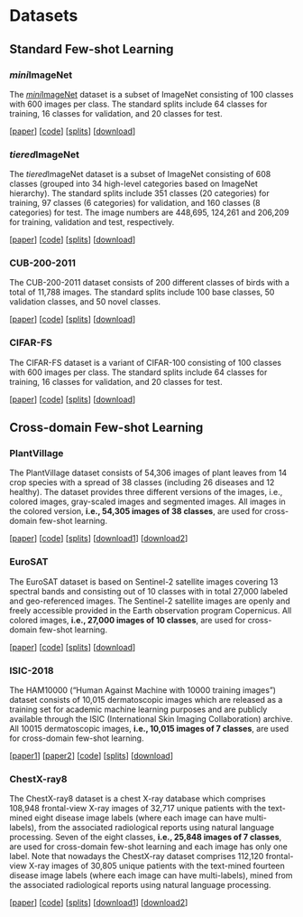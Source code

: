 # Datasets



## Standard Few-shot Learning

### *mini*ImageNet
The [*mini*ImageNet]() dataset is a subset of ImageNet consisting of 100 classes with 600 images per class.
The standard splits include 64 classes for training, 16 classes for validation, and 20 classes for test.

[[paper](https://arxiv.org/abs/1606.04080)]
[[code]()]
[[splits](https://github.com/twitter-research/meta-learning-lstm/tree/master/data/miniImagenet)]
[[download](https://image-net.org/challenges/LSVRC/2015/2015-downloads.php)]



### *tiered*ImageNet
The *tiered*ImageNet dataset is a subset of ImageNet consisting of 608 classes (grouped into 34 high-level categories based on ImageNet hierarchy).
The standard splits include 351 classes (20 categories) for training, 97 classes (6 categories) for validation, and 160 classes (8 categories) for test.
The image numbers are 448,695, 124,261 and 206,209 for training, validation and test, respectively.

[[paper](https://arxiv.org/abs/1803.00676)]
[[code](https://github.com/renmengye/few-shot-ssl-public)]
[[splits](https://github.com/renmengye/few-shot-ssl-public/tree/master/fewshot/data/tiered_imagenet_split)]
[[download](https://image-net.org/challenges/LSVRC/2015/2015-downloads.php)]



### CUB-200-2011
The CUB-200-2011 dataset consists of 200 different classes of birds with a total of 11,788 images.
The standard splits include 100 base classes, 50 validation classes, and 50 novel classes.

[[paper](https://authors.library.caltech.edu/records/cvm3y-5hh21)]
[[code](https://www.vision.caltech.edu/datasets/cub_200_2011/)]
[[splits](https://github.com/bl0/negative-margin.few-shot/blob/master/data/CUB/write_CUB_filelist.py)]
[[download](https://data.caltech.edu/records/65de6-vp158)]



### CIFAR-FS
The CIFAR-FS dataset is a variant of CIFAR-100 consisting of 100 classes with 600 images per class.
The standard splits include 64 classes for training, 16 classes for validation, and 20 classes for test.

[[paper](https://arxiv.org/abs/1805.08136)]
[[code](https://github.com/bertinetto/r2d2)]
[[splits](https://drive.google.com/file/d/1pTsCCMDj45kzFYgrnO67BWVbKs48Q3NI/view)]
[[download](https://drive.google.com/file/d/1pTsCCMDj45kzFYgrnO67BWVbKs48Q3NI/view)]



## Cross-domain Few-shot Learning

### PlantVillage
The PlantVillage dataset consists of 54,306 images of plant leaves from 14 crop species with a spread of 38 classes (including 26 diseases and 12 healthy).
The dataset provides three different versions of the images, i.e., colored images, gray-scaled images and segmented images.
All images in the colored version, **i.e., 54,305 images of 38 classes**, are used for cross-domain few-shot learning.

[[paper](https://www.frontiersin.org/articles/10.3389/fpls.2016.01419/full)]
[[code](https://github.com/digitalepidemiologylab/plantvillage_deeplearning_paper_analysis)]
[[splits]()]
[[download1](https://www.kaggle.com/datasets/saroz014/plant-disease)]
[[download2](https://github.com/spMohanty/PlantVillage-Dataset)]



### EuroSAT
The EuroSAT dataset is based on Sentinel-2 satellite images covering 13 spectral bands and consisting out of 10 classes with in total 27,000 labeled and geo-referenced images.
The Sentinel-2 satellite images are openly and freely accessible provided in the Earth observation program Copernicus.
All colored images, **i.e., 27,000 images of 10 classes**, are used for cross-domain few-shot learning.

[[paper](https://arxiv.org/abs/1709.00029)]
[[code](https://github.com/phelber/EuroSAT)]
[[splits]()]
[[download](https://zenodo.org/records/7711810#.ZAm3k-zMKEA)]



### ISIC-2018
The HAM10000 (“Human Against Machine with 10000 training images”) dataset consists of 10,015 dermatoscopic images which are released as a training set for academic machine learning purposes and are publicly available through the ISIC (International Skin Imaging Collaboration) archive.
All 10015 dermatoscopic images, **i.e., 10,015 images of 7 classes**, are used for cross-domain few-shot learning.

[[paper1](https://www.nature.com/articles/sdata2018161)]
[[paper2](https://arxiv.org/abs/1902.03368)]
[[code](https://challenge.isic-archive.com/)]
[[splits]()]
[[download](https://challenge.isic-archive.com/data/#2018)]



### ChestX-ray8
The ChestX-ray8 dataset is a chest X-ray database which comprises 108,948 frontal-view X-ray images of 32,717 unique patients with the text-mined eight disease image labels (where each image can have multi-labels), from the associated radiological reports using natural language processing.
Seven of the eight classes, **i.e., 25,848 images of 7 classes**, are used for cross-domain few-shot learning and each image has only one label.
Note that nowadays the ChestX-ray dataset comprises 112,120 frontal-view X-ray images of 30,805 unique patients with the text-mined fourteen disease image labels (where each image can have multi-labels), mined from the associated radiological reports using natural language processing.

[[paper](https://arxiv.org/abs/1705.02315)]
[[code](https://www.cc.nih.gov/drd/summers.html)]
[[splits]()]
[[download1](https://www.kaggle.com/datasets/nih-chest-xrays/data)]
[[download2](https://nihcc.app.box.com/v/ChestXray-NIHCC)]


